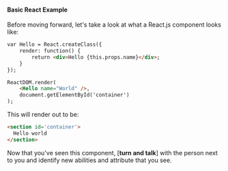 #### Basic React Example

Before moving forward, let's take a look at what a React.js component looks like:

```html
var Hello = React.createClass({
    render: function() {
        return <div>Hello {this.props.name}</div>;
    }
});

ReactDOM.render(
	<Hello name="World" />,
    document.getElementById('container')
);
```

This will render out to be:

```html
<section id='container'>
  Hello world
</section>
```

Now that you've seen this component, [**turn and talk**] with the person next to you and identify new abilities and attribute that you see.
